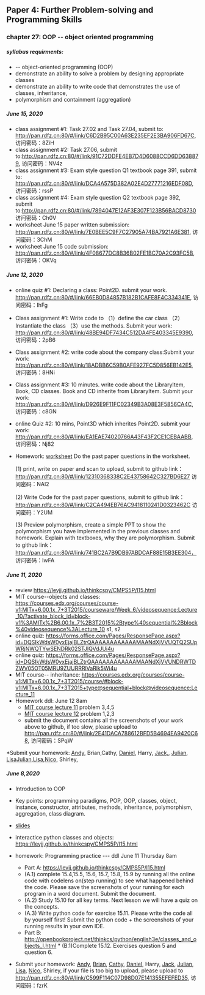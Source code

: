 ## Paper 4: Further Problem-solving and Programming Skills
### chapter 27: OOP -- object oriented programming
##### syllabus requirments: 
* -- object-oriented programming (OOP)
* demonstrate an ability to solve a problem by designing appropriate classes
* demonstrate an ability to write code that demonstrates the use of classes, inheritance,
* polymorphism and containment (aggregation)

##### June 15, 2020
* class assignment #1: Task 27.02 and Task 27.04, submit to: http://pan.rdfz.cn:80/#/link/C6D2B95C00A63E235EF2E3BA906FD67C, 访问密码：8ZiH
* class assignment #2: Task 27.06, submit to:http://pan.rdfz.cn:80/#/link/91C72DDFE4EB7D4D6088CCD6DD638879, 访问密码：NV4z
* class assignment #3: Exam style question Q1 textbook page 391, submit to: http://pan.rdfz.cn:80/#/link/DCA4A575D382A02E4D27771216EDF08D, 访问密码：rssP
* class assignment #4: Exam style question Q2 textbook page 392, submit to:http://pan.rdfz.cn:80/#/link/7894047E12AF3E307F123B56BACD8730
访问密码：Ch0V 
* worksheet June 15 paper written submission:  http://pan.rdfz.cn:80/#/link/7E0BEE5C9F7C27905A74BA7921A6E381, 访问密码：3ChM
* worksheet June 15 code submission: http://pan.rdfz.cn:80/#/link/4F08677DC8B36B02FE1BC70A2C93FC5B, 访问密码：OKVq

##### June 12, 2020
* online quiz #1: Declaring a class: Point2D. submit your work. http://pan.rdfz.cn:80/#/link/66EB0D84857B182B1CAFE8F4C334341E, 访问密码：IhFg 
* Class assignment #1: Write code to （1）define the car class （2）Instantiate the class  （3）use the methods. Submit your work: http://pan.rdfz.cn:80/#/link/48BE94DF7434C512DA4FE403345E9390, 访问密码：2pB6
* Class assignment #2: write code about the company class:Submit your work: http://pan.rdfz.cn:80/#/link/18ADBB6C59B0AFE927FC5D856EB142E5, 访问密码：8HNi
* Class assignment #3: 10 minutes. write code about the LibraryItem, Book, CD classes. Book and CD inherite from LibraryItem. Submit your work: http://pan.rdfz.cn:80/#/link/D926E9F11FC02349B3A08E3F5856CA4C, 访问密码：c8GN
* online Quiz #2: 10 mins, Point3D which inherites Point2D. submit your work: http://pan.rdfz.cn:80/#/link/EA1EAE74020766A43F43F2CE1CEBAABB, 访问密码：Nj82

* Homework: [worksheet](https://github.com/wudithu08/icc-AL-CS-2021/blob/master/section%204/files/Worksheet%20OOP%20June%2012.pdf) 
 Do the past paper questions in the worksheet.  
   
    (1) print, write on paper and scan to upload, submit to github link：http://pan.rdfz.cn:80/#/link/12310368338C2E43758642C327BD6E27 访问密码：NAl2
    
    (2) Write Code for the past paper questions, submit to github link： http://pan.rdfz.cn:80/#/link/C2CA494EB76AC9418110241D0323462C 访问密码：Y2UM
    
    (3) Preview polymorphism, create a simple PPT to show the polymorphism you have implemented in the previous classes and homework. Explain with textboxes, why they are polymorphism. Submit to github link： http://pan.rdfz.cn:80/#/link/741BC2A7B9DB97ABDCAF88E15B3EE304， 访问密码：IwFA

##### June 11, 2020
* review https://levjj.github.io/thinkcspy/CMPS5P/l15.html 
* MIT course--objects and classes: https://courses.edx.org/courses/course-v1:MITx+6.00.1x_7+3T2015/courseware/Week_6/videosequence:Lecture_10/?activate_block_id=block-v1%3AMITx%2B6.00.1x_7%2B3T2015%2Btype%40sequential%2Bblock%40videosequence%3ALecture_10  s1, s2
* online quiz: https://forms.office.com/Pages/ResponsePage.aspx?id=DQSIkWdsW0yxEjajBLZtrQAAAAAAAAAAAAMAANdXjVVUQTQ2SUpWRjNWQTYwSENDRk02STJIQVdJUi4u 
* online quiz: https://forms.office.com/Pages/ResponsePage.aspx?id=DQSIkWdsW0yxEjajBLZtrQAAAAAAAAAAAAMAANdXjVVUNDRWTDZWV05OT05MRU9ZUURRRlVaRlk5Wi4u 
* MIT course-- inheritance: https://courses.edx.org/courses/course-v1:MITx+6.00.1x_7+3T2015/course/#block-v1:MITx+6.00.1x_7+3T2015+type@sequential+block@videosequence:Lecture_11 
* Homework ddl: June 12 8am
  * [MIT course lecture 11](https://courses.edx.org/courses/course-v1:MITx+6.00.1x_7+3T2015/courseware/Week_6/videosequence:Lecture_10/?activate_block_id=block-v1%3AMITx%2B6.00.1x_7%2B3T2015%2Btype%40sequential%2Bblock%40videosequence%3ALecture_10) problem 3,4,5
  * [MIT course lecture 12](https://courses.edx.org/courses/course-v1:MITx+6.00.1x_7+3T2015/courseware/Week_6/videosequence:Lecture_11/?child=first) problem 1,2,3
  * submit the document contains all the screenshots of your work above to github, if too slow, please upload to http://pan.rdfz.cn:80/#/link/2E41DACA788612BFD5B4694EA9420C68, 访问密码：SPqW

*Submit your homework: [Andy](https://github.com/Loskiz/AS_CS_Assessment/tree/master/2020-06-11), Brian,Cathy, [Daniel](https://github.com/Yuudachi530/Assignment/tree/master/C8%20programming), Harry, [Jack,](https://github.com/jyd1222/Jack-s-homework/tree/OOP), [Julian](https://github.com/GodspeedyJulian/6.10), [Lisa](https://github.com/ZeroxAlone/200611)[Julian](https://github.com/GodspeedyJulian/6.11),[Lisa](https://github.com/ZeroxAlone/200611/blob/master/Doc3.docx),[Nico](https://github.com/jby0107/Homework/tree/2020.6.11), Shirley,

  
##### June 8,2020 
* Introduction to OOP
* Key points: programming paradigms, POP, OOP, classes, object, instance, constructor, attributes, methods, inheritance, polymorphism, aggregation, class diagram. 
* [slides](https://github.com/wudithu08/icc-AL-CS-2021/blob/master/section%204/files/OOP-ch27-June8.pdf)
* interactice python classes and objects:  https://levjj.github.io/thinkcspy/CMPS5P/l15.html 
* homework: Programming practice --- ddl  June 11 Thursday 8am
   *  Part A: https://levjj.github.io/thinkcspy/CMPS5P/l15.html 
    *  (A.1) complete 15.4,15.5, 15.6, 15.7, 15.8, 15.9 by running all the online code with codelens on(step running) to see what happened behind the code. Please save the screenshots of your running for each program in a word document. Submit the document.
     * (A.2) Study 15.10 for all key terms.  Next lesson we will have a quiz on the concepts.
     * (A.3) Write python code for exercise 15.11. Please write the code all by yourself first! Submit the python code + the screenshots of your running results in your own IDE.
    *  Part B: http://openbookproject.net/thinkcs/python/english3e/classes_and_objects_I.html
      * (B.1)Complete 15.12. Exercises question 5 and question 6.

* Submit your homework: [Andy](https://github.com/Loskiz/AS_CS_Assessment/tree/master/2020-06-10), [Brian](https://github.com/BrianShan974/Hello-World/blob/master/exercise15.12.py), [Cathy](https://github.com/CathyYang1118/2020-1/tree/6.11), [Daniel](https://github.com/Yuudachi530/Assignment/tree/master/ObjectProgrammingEX15_11), Harry, [Jack](https://github.com/jyd1222/Jack-s-homework/tree/OOP), [Julian](https://github.com/GodspeedyJulian/6.10), [Lisa](https://github.com/ZeroxAlone/200611), [Nico](https://github.com/jby0107/Homework/tree/2020.6.8), Shirley, if your file is too big to upload, please upload to http://pan.rdfz.cn:80/#/link/C599F114C07D98D07E141355EFEFED35,  访问密码：fzrK

